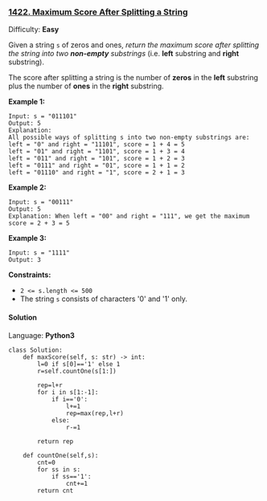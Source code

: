### [1422\. Maximum Score After Splitting a String](https://leetcode.com/problems/maximum-score-after-splitting-a-string/)

Difficulty: **Easy**


Given a string `s` of zeros and ones, _return the maximum score after splitting the string into two **non-empty** substrings_ (i.e. **left** substring and **right** substring).

The score after splitting a string is the number of **zeros** in the **left** substring plus the number of **ones** in the **right** substring.

**Example 1:**

```
Input: s = "011101"
Output: 5 
Explanation: 
All possible ways of splitting s into two non-empty substrings are:
left = "0" and right = "11101", score = 1 + 4 = 5 
left = "01" and right = "1101", score = 1 + 3 = 4 
left = "011" and right = "101", score = 1 + 2 = 3 
left = "0111" and right = "01", score = 1 + 1 = 2 
left = "01110" and right = "1", score = 2 + 1 = 3
```

**Example 2:**

```
Input: s = "00111"
Output: 5
Explanation: When left = "00" and right = "111", we get the maximum score = 2 + 3 = 5
```

**Example 3:**

```
Input: s = "1111"
Output: 3
```

**Constraints:**

*   `2 <= s.length <= 500`
*   The string `s` consists of characters '0' and '1' only.


#### Solution

Language: **Python3**

```python3
class Solution:
    def maxScore(self, s: str) -> int:
        l=0 if s[0]=='1' else 1
        r=self.countOne(s[1:])
        
        rep=l+r
        for i in s[1:-1]:
            if i=='0':
                l+=1
                rep=max(rep,l+r)
            else:
                r-=1
        
        return rep
    
    def countOne(self,s):
        cnt=0
        for ss in s:
            if ss=='1':
                cnt+=1
        return cnt
```